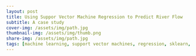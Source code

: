 ```yaml
---
layout: post
title: Using Suppor Vector Machine Regression to Predict River Flow
subtitle: A case study
cover-img: /assets/img/path.jpg
thumbnail-img: /assets/img/thumb.png
share-img: /assets/img/path.jpg
tags: [machine learning, support vector machines, regression, sklearn, python]
---
```



